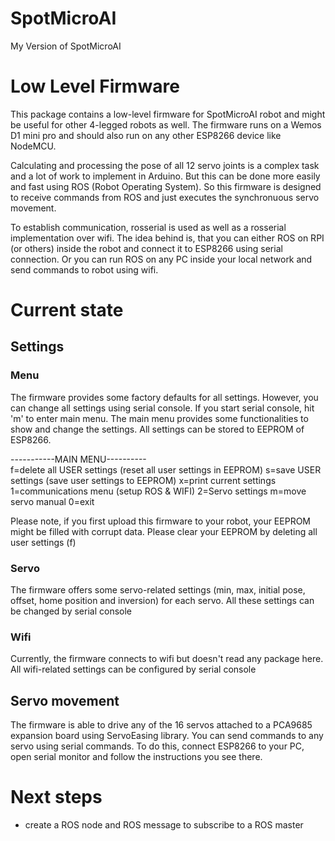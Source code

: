 # SpotMicroAI 
 My Version of SpotMicroAI

# Low Level Firmware
 This package contains a low-level firmware for SpotMicroAI robot and might be useful for other 4-legged robots as well.
 The firmware runs on a Wemos D1 mini pro and should also run on any other ESP8266 device like NodeMCU.
 
 Calculating and processing the pose of all 12 servo joints is a complex task and a lot of work to implement in Arduino.
 But this can be done more easily and fast using ROS (Robot Operating System). So this firmware is designed to receive commands
 from ROS and just executes the synchronuous servo movement.
 
 To establish communication, rosserial is used as well as a rosserial implementation over wifi. The idea behind is, that you can either ROS on 
 RPI (or others) inside the robot and connect it to ESP8266 using serial connection. Or you can run ROS on any PC inside your local network and send
 commands to robot using wifi.

# Current state
## Settings
### Menu
The firmware provides some factory defaults for all settings. However, you can change all settings using serial console. If you start serial console, hit 'm' to enter main menu. The main menu provides some functionalities to show and change the settings. All settings can be stored to EEPROM of ESP8266.

<p>
-----------MAIN MENU----------<br>
f=delete all USER settings (reset all user settings in EEPROM)
s=save USER settings (save user settings to EEPROM)
x=print current settings
1=communications menu (setup ROS & WIFI)
2=Servo settings
m=move servo manual
0=exit
</p>

Please note, if you first upload this firmware to your robot, your EEPROM might be filled with corrupt data. Please clear your EEPROM by deleting all user settings (f)
### Servo
 The firmware offers some servo-related settings (min, max, initial pose, offset, home position and inversion) for each servo. All these settings can be changed by serial console
 
### Wifi
 Currently, the firmware connects to wifi but doesn't read any package here. All wifi-related settings can be configured by serial console 

## Servo movement
 The firmware is able to drive any of the 16 servos attached to a PCA9685 expansion board using ServoEasing library.
 You can send commands to any servo using serial commands. To do this, connect ESP8266 to your PC, open serial monitor 
 and follow the instructions you see there.
 

 
# Next steps
- create a ROS node and ROS message to subscribe to a ROS master
